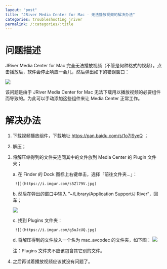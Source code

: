 ```yaml
---
layout: "post"
title: "JRiver Media Center for Mac - 无法播放视频的解决办法"
categories: troubleshooting jriver
permalink: /:categories/:title
---
```


# 问题描述

JRiver Media Center for Mac 完全无法播放视频（不管是何种格式的视频）。点击播放后，软件会停止响应一会儿，然后弹出如下的错误窗口：

![](https://i.imgur.com/srFbyw0.png)

该问题是由于 JRiver Media Center for Mac 无法下载用以播放视频的必要组件而导致的。为此可以手动添加这些组件来让 Media Center 正常工作。

# 解决办法

1. 下载视频播放组件，下载地址 https://pan.baidu.com/s/1o7ISyeQ ；
2. 解压；
3. 将解压缩得到的文件夹连同其中的文件放到 Media Center 的 Plugin 文件夹；

	a. 在 Finder 的 Dock 图标上右键单击，选择「前往文件夹...」：

		![](https://i.imgur.com/s5Zl79V.jpg)

	b. 然后在弹出的窗口中输入 ”~/Library/Application Support/J River“，回车；

	![](https://i.imgur.com/vqWsdiL.jpg)

	c. 找到 Plugins 文件夹：
	
		![](https://i.imgur.com/g5uJcUQ.jpg)

	d. 将解压得到的文件放入一个名为 mac_avcodec 的文件夹，如下图：
		![](https://i.imgur.com/3V1Rz6z.jpg)

	注：Plugins 文件夹不应该包含其它别的文件。

4. 之后再试着播放视频应该就没有问题了。
